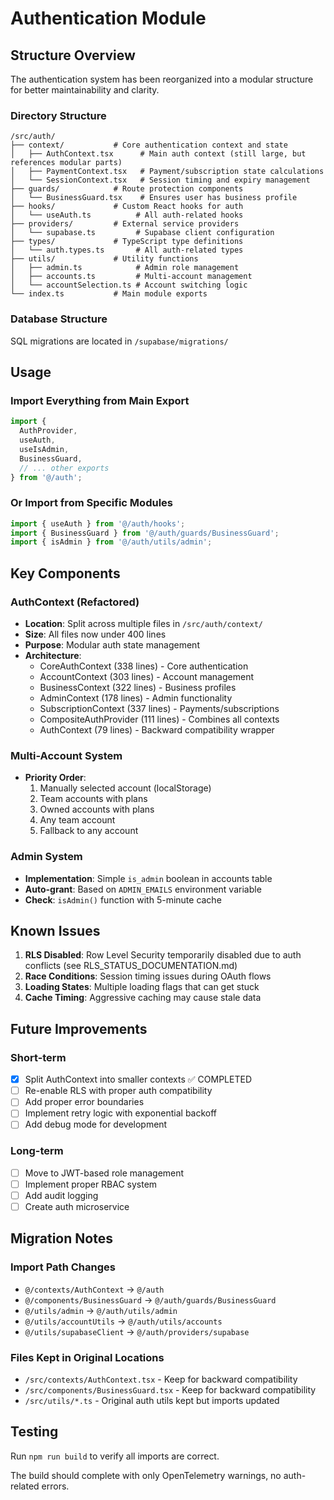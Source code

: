 # Authentication Module

## Structure Overview

The authentication system has been reorganized into a modular structure for better maintainability and clarity.

### Directory Structure

```
/src/auth/
├── context/           # Core authentication context and state
│   ├── AuthContext.tsx      # Main auth context (still large, but references modular parts)
│   ├── PaymentContext.tsx   # Payment/subscription state calculations
│   └── SessionContext.tsx   # Session timing and expiry management
├── guards/            # Route protection components
│   └── BusinessGuard.tsx    # Ensures user has business profile
├── hooks/             # Custom React hooks for auth
│   └── useAuth.ts          # All auth-related hooks
├── providers/         # External service providers
│   └── supabase.ts         # Supabase client configuration
├── types/             # TypeScript type definitions
│   └── auth.types.ts       # All auth-related types
├── utils/             # Utility functions
│   ├── admin.ts            # Admin role management
│   ├── accounts.ts         # Multi-account management
│   └── accountSelection.ts # Account switching logic
└── index.ts           # Main module exports
```

### Database Structure

SQL migrations are located in `/supabase/migrations/`

## Usage

### Import Everything from Main Export

```typescript
import { 
  AuthProvider,
  useAuth,
  useIsAdmin,
  BusinessGuard,
  // ... other exports
} from '@/auth';
```

### Or Import from Specific Modules

```typescript
import { useAuth } from '@/auth/hooks';
import { BusinessGuard } from '@/auth/guards/BusinessGuard';
import { isAdmin } from '@/auth/utils/admin';
```

## Key Components

### AuthContext (Refactored)
- **Location**: Split across multiple files in `/src/auth/context/`
- **Size**: All files now under 400 lines
- **Purpose**: Modular auth state management
- **Architecture**: 
  - CoreAuthContext (338 lines) - Core authentication
  - AccountContext (303 lines) - Account management
  - BusinessContext (322 lines) - Business profiles
  - AdminContext (178 lines) - Admin functionality
  - SubscriptionContext (337 lines) - Payments/subscriptions
  - CompositeAuthProvider (111 lines) - Combines all contexts
  - AuthContext (79 lines) - Backward compatibility wrapper

### Multi-Account System
- **Priority Order**:
  1. Manually selected account (localStorage)
  2. Team accounts with plans
  3. Owned accounts with plans
  4. Any team account
  5. Fallback to any account

### Admin System
- **Implementation**: Simple `is_admin` boolean in accounts table
- **Auto-grant**: Based on `ADMIN_EMAILS` environment variable
- **Check**: `isAdmin()` function with 5-minute cache

## Known Issues

1. **RLS Disabled**: Row Level Security temporarily disabled due to auth conflicts (see RLS_STATUS_DOCUMENTATION.md)
2. **Race Conditions**: Session timing issues during OAuth flows
3. **Loading States**: Multiple loading flags that can get stuck
4. **Cache Timing**: Aggressive caching may cause stale data

## Future Improvements

### Short-term
- [x] Split AuthContext into smaller contexts ✅ COMPLETED
- [ ] Re-enable RLS with proper auth compatibility
- [ ] Add proper error boundaries
- [ ] Implement retry logic with exponential backoff
- [ ] Add debug mode for development

### Long-term
- [ ] Move to JWT-based role management
- [ ] Implement proper RBAC system
- [ ] Add audit logging
- [ ] Create auth microservice

## Migration Notes

### Import Path Changes
- `@/contexts/AuthContext` → `@/auth`
- `@/components/BusinessGuard` → `@/auth/guards/BusinessGuard`
- `@/utils/admin` → `@/auth/utils/admin`
- `@/utils/accountUtils` → `@/auth/utils/accounts`
- `@/utils/supabaseClient` → `@/auth/providers/supabase`

### Files Kept in Original Locations
- `/src/contexts/AuthContext.tsx` - Keep for backward compatibility
- `/src/components/BusinessGuard.tsx` - Keep for backward compatibility
- `/src/utils/*.ts` - Original auth utils kept but imports updated

## Testing

Run `npm run build` to verify all imports are correct.

The build should complete with only OpenTelemetry warnings, no auth-related errors.